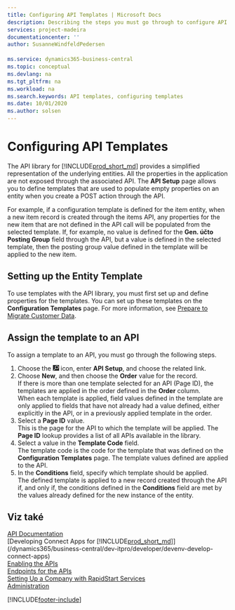 ```yaml
---
title: Configuring API Templates | Microsoft Docs
description: Describing the steps you must go through to configure API templates for Dynamics 365 Business Central.
services: project-madeira
documentationcenter: ''
author: SusanneWindfeldPedersen

ms.service: dynamics365-business-central
ms.topic: conceptual
ms.devlang: na
ms.tgt_pltfrm: na
ms.workload: na
ms.search.keywords: API templates, configuring templates
ms.date: 10/01/2020
ms.author: solsen
---
```


# Configuring API Templates
The API library for [!INCLUDE[prod_short_md](includes/prod_short.md)] provides a simplified representation of the underlying entities. All the properties in the application are not exposed through the associated API. The **API Setup** page allows you to define templates that are used to populate empty properties on an entity when you create a POST action through the API.

For example, if a configuration template is defined for the item entity, when a new item record is created through the items API, any properties for the new item that are not defined in the API call will be populated from the selected template. If, for example, no value is defined for the **Gen. účto  Posting Group** field through the API, but a value is defined in the selected template, then the posting group value defined in the template will be applied to the new item.

## Setting up the Entity Template
To use templates with the API library, you must first set up and define properties for the templates. You can set up these templates on the **Configuration Templates** page. For more information, see [Prepare to Migrate Customer Data](admin-use-templates-to-prepare-customer-data-for-migration.md).

## Assign the template to an API

To assign a template to an API, you must go through the following steps.

1. Choose the ![Lightbulb that opens the Tell Me feature](media/ui-search/search_small.png "Tell me what you want to do") icon, enter **API Setup**, and choose the related link.
2. Choose **New**, and then choose the **Order** value for the record.  
   If there is more than one template selected for an API (Page ID), the templates are applied in the order defined in the **Order** column.   
   When each template is applied, field values defined in the template are only applied to fields that have not already had a value defined, either explicitly in the API, or in a previously applied template in the order.
3. Select a **Page ID** value.  
   This is the page for the API to which the template will be applied. The **Page ID** lookup provides a list of all APIs available in the library.
4. Select a value in the **Template Code** field.  
   The template code is the code for the template that was defined on the **Configuration Templates** page. The template values defined are applied to the API.
5. In the **Conditions** field, specify which template should be applied.  
   The defined template is applied to a new record created through the API if, and only if, the conditions defined in the **Conditions** field are met by the values already defined for the new instance of the entity.

## Viz také
[API Documentation](/dynamics-nav/fin-graph)  
[Developing Connect Apps for [!INCLUDE[prod_short_md](includes/prod_short.md)]](/dynamics365/business-central/dev-itpro/developer/devenv-develop-connect-apps)  
[Enabling the APIs](/dynamics-nav/enabling-apis-for-dynamics-nav)  
[Endpoints for the APIs](/dynamics-nav/endpoints-apis-for-dynamics)  
[Setting Up a Company with RapidStart Services](admin-set-up-a-company-with-rapidstart.md)  
[Administration](admin-setup-and-administration.md)

[!INCLUDE[footer-include](includes/footer-banner.md)]